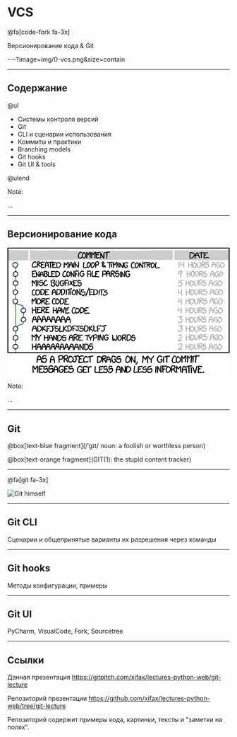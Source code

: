 # VCS

@fa[code-fork fa-3x]

Версионирование кода & Git

---?image=img/0-vcs.png&size=contain

---

## Содержание

@ul

- Системы контроля версий
- Git
- CLI и сценарии использования
- Коммиты и практики
- Branching models 
- Git hooks
- Git UI & tools

@ulend

Note:

...

---

## Версионирование кода

![XKCD example](img/xkcd-commit-messages.png)

Note:

...

---

## Git


@box[text-blue fragment](/ˈgɪt/ noun: a foolish or worthless person)

@box[text-orange fragment](GIT(1): the stupid content tracker)

---

@fa[git fa-3x]

![Git himself](img/linux.jpg)

---

##  Git CLI

Сценарии и общепринятые варианты их разрешения через команды


---

## Git hooks

Методы конфигурации, примеры

---

##  Git UI

PyCharm, VisualCode, Fork, Sourcetree

---

## Ссылки

Данная презентация
https://gitpitch.com/xifax/lectures-python-web/git-lecture

Репозиторий презентации
https://github.com/xifax/lectures-python-web/tree/git-lecture

Репозиторий содержит примеры кода, картинки, тексты и "заметки на полях".
